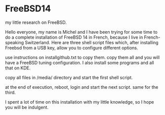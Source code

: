 # FreeBSD14
my little research on FreeBSD.

Hello everyone, my name is Michel and I have been trying for some time to do a complete installation of FreeBSD 14 in French, because I live in French-speaking Switzerland.
Here are three shell script files which, after installing Freebsd from a USB key, allow you to configure different options.

use instructions on installgithub.txt to copy them.
copy them all and you will have a FreeBSD tuning configuration.
I also install some programs and all that on KDE.

copy all files in /media/ directory and start the first shell script.

at the end of execution, reboot, login and start the next script.
same for the third.

I spent a lot of time on this installation with my little knowledge, so I hope you will be indulgent.


